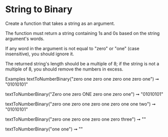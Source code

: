 # String to Binary

Create a function that takes a string as an argument.

The function must return a string containing 1s and 0s based on the string argument's words.

If any word in the argument is not equal to "zero" or "one" (case insensitive), you should ignore it.

The returned string's length should be a multiple of 8; if the string is not a multiple of 8, you should remove the numbers in excess.

Examples
textToNumberBinary("zero one zero one zero one zero one") ➞ "01010101"

textToNumberBinary("Zero one zero ONE zero one zero one") ➞ "01010101"

textToNumberBinary("zero one zero one zero one zero one one two") ➞ "01010101"

textToNumberBinary("zero one zero one zero one zero three") ➞ ""

textToNumberBinary("one one") ➞ ""

